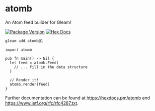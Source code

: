 # atomb

An Atom feed builder for Gleam!

[![Package Version](https://img.shields.io/hexpm/v/atomb)](https://hex.pm/packages/atomb)
[![Hex Docs](https://img.shields.io/badge/hex-docs-ffaff3)](https://hexdocs.pm/atomb/)

```sh
gleam add atomb@1
```
```gleam
import atomb

pub fn main() -> Nil {
  let feed = atomb.Feed(
    // ... fill in the data structure
  )

  // Render it!
  atomb.render(feed)
}
```

Further documentation can be found at <https://hexdocs.pm/atomb> and
<https://www.ietf.org/rfc/rfc4287.txt>.
